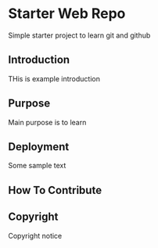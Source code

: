 # Starter Web Repo

Simple starter project to learn git and github

## Introduction

THis is example introduction

## Purpose

Main purpose is to learn

## Deployment

Some sample text

## How To Contribute

## Copyright

Copyright notice